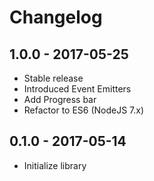 # Changelog

## 1.0.0 - 2017-05-25

- Stable release
- Introduced Event Emitters
- Add Progress bar
- Refactor to ES6 (NodeJS 7.x)

## 0.1.0 - 2017-05-14

- Initialize library

